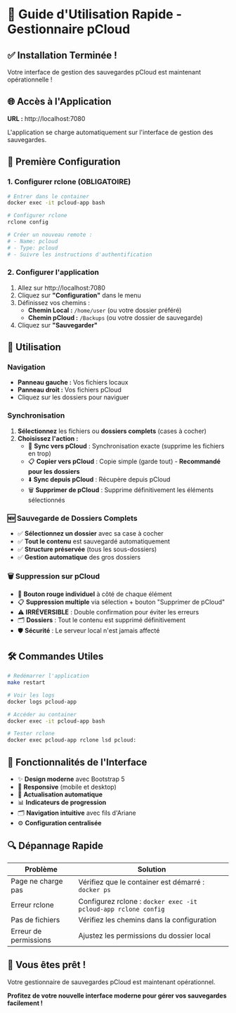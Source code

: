 # 🚀 Guide d'Utilisation Rapide - Gestionnaire pCloud

## ✅ Installation Terminée !

Votre interface de gestion des sauvegardes pCloud est maintenant opérationnelle !

## 🌐 Accès à l'Application

**URL :** http://localhost:7080

L'application se charge automatiquement sur l'interface de gestion des sauvegardes.

## 🔧 Première Configuration

### 1. Configurer rclone (OBLIGATOIRE)

```bash
# Entrer dans le container
docker exec -it pcloud-app bash

# Configurer rclone
rclone config

# Créer un nouveau remote :
# - Name: pcloud
# - Type: pcloud
# - Suivre les instructions d'authentification
```

### 2. Configurer l'application

1. Allez sur http://localhost:7080
2. Cliquez sur **"Configuration"** dans le menu
3. Définissez vos chemins :
   - **Chemin Local :** `/home/user` (ou votre dossier préféré)
   - **Chemin pCloud :** `/Backups` (ou votre dossier de sauvegarde)
4. Cliquez sur **"Sauvegarder"**

## 🎯 Utilisation

### Navigation
- **Panneau gauche :** Vos fichiers locaux
- **Panneau droit :** Vos fichiers pCloud
- Cliquez sur les dossiers pour naviguer

### Synchronisation
1. **Sélectionnez** les fichiers ou **dossiers complets** (cases à cocher)
2. **Choisissez l'action :**
   - 🔄 **Sync vers pCloud** : Synchronisation exacte (supprime les fichiers en trop)
   - 📋 **Copier vers pCloud** : Copie simple (garde tout) - **Recommandé pour les dossiers**
   - ⬇️ **Sync depuis pCloud** : Récupère depuis pCloud
   - 🗑️ **Supprimer de pCloud** : Supprime définitivement les éléments sélectionnés

### 🆕 Sauvegarde de Dossiers Complets
- ✅ **Sélectionnez un dossier** avec sa case à cocher
- ✅ **Tout le contenu** est sauvegardé automatiquement
- ✅ **Structure préservée** (tous les sous-dossiers)
- ✅ **Gestion automatique** des gros dossiers

### 🗑️ Suppression sur pCloud
- 🔴 **Bouton rouge individuel** à côté de chaque élément
- 📋 **Suppression multiple** via sélection + bouton "Supprimer de pCloud"
- ⚠️ **IRRÉVERSIBLE** : Double confirmation pour éviter les erreurs
- 🗂️ **Dossiers** : Tout le contenu est supprimé définitivement
- 🛡️ **Sécurité** : Le serveur local n'est jamais affecté

## 🛠️ Commandes Utiles

```bash
# Redémarrer l'application
make restart

# Voir les logs
docker logs pcloud-app

# Accéder au container
docker exec -it pcloud-app bash

# Tester rclone
docker exec pcloud-app rclone lsd pcloud:
```

## 🎨 Fonctionnalités de l'Interface

- ✨ **Design moderne** avec Bootstrap 5
- 📱 **Responsive** (mobile et desktop)
- 🔄 **Actualisation automatique**
- 📊 **Indicateurs de progression**
- 🗂️ **Navigation intuitive** avec fils d'Ariane
- ⚙️ **Configuration centralisée**

## 🔍 Dépannage Rapide

| Problème | Solution |
|----------|----------|
| Page ne charge pas | Vérifiez que le container est démarré : `docker ps` |
| Erreur rclone | Configurez rclone : `docker exec -it pcloud-app rclone config` |
| Pas de fichiers | Vérifiez les chemins dans la configuration |
| Erreur de permissions | Ajustez les permissions du dossier local |

## 🎉 Vous êtes prêt !

Votre gestionnaire de sauvegardes pCloud est maintenant opérationnel. 

**Profitez de votre nouvelle interface moderne pour gérer vos sauvegardes facilement !** 